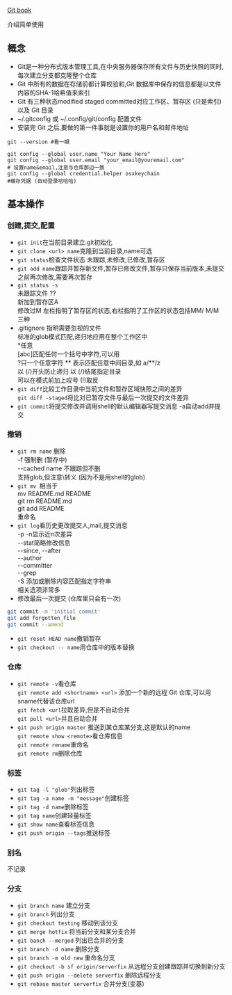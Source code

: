[Git book](https://git-scm.com/book/zh/v2)

介绍简单使用

## 概念

- Git是一种分布式版本管理工具,在中央服务器保存所有文件与历史快照的同时,每次建立分支都克隆整个仓库
- Git 中所有的数据在存储前都计算校验和,Git 数据库中保存的信息都是以文件内容的SHA-1哈希值来索引
- Git 有三种状态modified staged committed对应工作区、暂存区 (只是索引)以及 Git 目录
- ~/.gitconfig 或 ~/.config/git/config 配置文件
- 安装完 Git 之后,要做的第一件事就是设置你的用户名和邮件地址 
```shell
git --version #看一眼

git config --global user.name "Your Name Here"
git config --global user.email "your_email@youremail.com"
# 设置name&email,注意与仓库那边一致
git config --global credential.helper osxkeychain
#缓存凭据 (自动登录哈哈哈)
```
## 基本操作

### 创建,提交,配置

- `git init`在当前目录建立.git初始化
- `git clone <url> name`克隆到当前目录,name可选
- `git status`检查文件状态 未跟踪,未修改,已修改,暂存区
- `git add name`跟踪并暂存新文件,暂存已修改文件,暂存只保存当前版本,未提交之前再次修改,需要再次暂存
- `git status -s`  
未跟踪文件 ??  
新加到暂存区A  
修改过M 左栏指明了暂存区的状态,右栏指明了工作区的状态包括MM/ M/M 三种
- .gitignore 指明需要忽视的文件  
标准的glob模式匹配,递归地应用在整个工作区中  
*任意  
[abc]匹配任何一个括号中字符,可以用  
?只一个任意字符
** 表示匹配任意中间目录,如 a/**/z  
以 (/)开头防止递归 以 (/)结尾指定目录  
可以在模式前加上叹号 (!)取反
- `git diff`比较工作目录中当前文件和暂存区域快照之间的差异  
`git diff -staged`将比对已暂存文件与最后一次提交的文件差异
- `git commit`将提交修改并调用shell的默认编辑器写提交消息 -a自动add并提交
### 撤销
- `git rm name` 删除  
-f 强制删 (暂存中)  
--cached name 不跟踪但不删  
支持glob,但注意\转义 (因为不是用shell的glob)
- `git mv `相当于  
mv README.md README  
git rm README.md  
git add README  
重命名
- `git log`看历史更改提交人,mail,提交消息  
-p -n显示近n次差异  
--stat简略修改信息  
--since, --after   
--author  
--committer  
--grep  
-S 添加或删除内容匹配指定字符串  
相关选项非常多
- 修改最后一次提交 (仓库里只会有一次)
```bash
git commit -m 'initial commit'
git add forgotten_file
git commit --amend
```
- `git reset HEAD name`撤销暂存
- `git checkout -- name`用仓库中的版本替换


### 仓库

- `git remote -v`看仓库  
`git remote add <shortname> <url>` 添加一个新的远程 Git 仓库,可以用sname代替该仓库url  
`git fetch <url`拉取差异,但是不自动合并  
`git pull <url>`并且自动合并
- `git push origin master` 推送到某仓库某分支,这是默认的name  
`git remote show <remote>`看仓库信息  
`git remote rename`重命名  
`git remote rm`删除仓库
### 标签

- `git tag -l "glob"`列出标签
- `git tag -a name -m "message"`创建标签
- `git tag -d name`删除标签
- `git tag name`创建轻量标签
- `git show name`查看标签信息
- `git push origin --tags`推送标签

### 别名
不记录

### 分支

- `git branch name` 建立分支
- `git branch` 列出分支
- `git checkout testing` 移动到该分支
- `git merge hotfix` 将当前分支和某分支合并
- `git banch --merged` 列出已合并的分支
- `git branch -d name` 删除分支
- `git branch -m old new` 重命名分支
- `git checkout -b sf origin/serverfix` 从远程分支创建跟踪并切换到新分支
- `git push origin --delete serverfix` 删除远程分支
- `git rebase master serverfix` 合并分支(变基)
